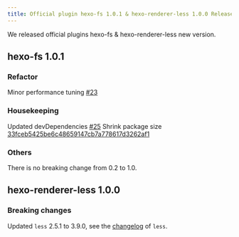 ```yaml
---
title: Official plugin hexo-fs 1.0.1 & hexo-renderer-less 1.0.0 Released!!
---
```


We released official plugins hexo-fs & hexo-renderer-less new version.

## hexo-fs 1.0.1

### Refactor

Minor performance tuning [#23](https://github.com/hexojs/hexo-fs/pull/25)

### Housekeeping

Updated devDependencies [#25](https://github.com/hexojs/hexo-fs/pull/25)
Shrink package size [33fceb5425be6c48659147cb7a778617d3262af1](https://github.com/hexojs/hexo-fs/commit/33fceb5425be6c48659147cb7a778617d3262af1)

### Others

There is no breaking change from 0.2 to 1.0.

## hexo-renderer-less 1.0.0

### Breaking changes

Updated `less` 2.5.1 to 3.9.0, see the [changelog](https://github.com/less/less.js/blob/master/CHANGELOG.md) of `less`.
